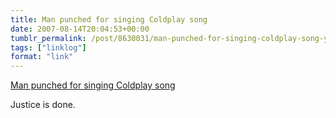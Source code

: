 ```yaml
---
title: Man punched for singing Coldplay song
date: 2007-08-14T20:04:53+00:00
tumblr_permalink: /post/8630031/man-punched-for-singing-coldplay-song-yahoo
tags: ["linklog"]
format: "link"
---
```


[Man punched for singing Coldplay song][1]

Justice is done.

[1]: https://www.nme.com/news/music/coldplay-461-1340820

